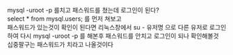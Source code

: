 mysql -uroot -p 를치고 패스워드를 쳤는데 로그인이 된다?  
select \* from mysql.users; 를 먼저 쳐보고  
패스워드가 있는것이 확인이 된다면
리눅스창에서 su - 유저명 으로 다른 유저로 로그인하여
다시 mysql -uroot -p 를 해본후 패스워드를 안치고 로그인이 되나 확인해볼것  
십중팔구는 패스워드가 치라고 나올것이다